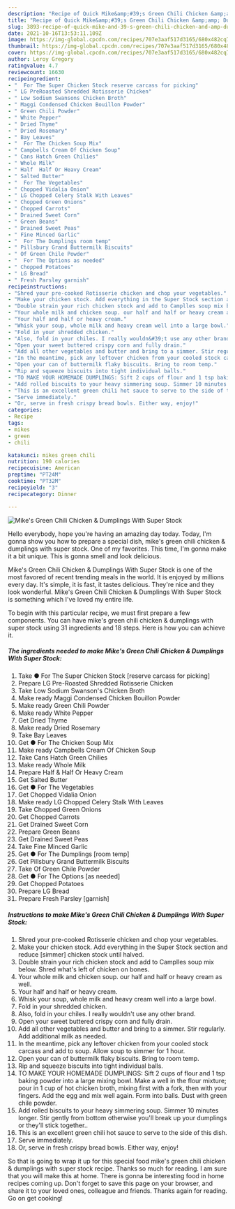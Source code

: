 ```yaml
---
description: "Recipe of Quick Mike&amp;#39;s Green Chili Chicken &amp;amp; Dumplings With Super Stock"
title: "Recipe of Quick Mike&amp;#39;s Green Chili Chicken &amp;amp; Dumplings With Super Stock"
slug: 3893-recipe-of-quick-mike-and-39-s-green-chili-chicken-and-amp-dumplings-with-super-stock
date: 2021-10-16T13:53:11.109Z
image: https://img-global.cpcdn.com/recipes/707e3aaf517d3165/680x482cq70/mikes-green-chili-chicken-dumplings-with-super-stock-recipe-main-photo.jpg
thumbnail: https://img-global.cpcdn.com/recipes/707e3aaf517d3165/680x482cq70/mikes-green-chili-chicken-dumplings-with-super-stock-recipe-main-photo.jpg
cover: https://img-global.cpcdn.com/recipes/707e3aaf517d3165/680x482cq70/mikes-green-chili-chicken-dumplings-with-super-stock-recipe-main-photo.jpg
author: Leroy Gregory
ratingvalue: 4.7
reviewcount: 16630
recipeingredient:
- "  For The Super Chicken Stock reserve carcass for picking"
- " LG PreRoasted Shredded Rotisserie Chicken"
- " Low Sodium Swansons Chicken Broth"
- " Maggi Condensed Chicken Bouillon Powder"
- " Green Chili Powder"
- " White Pepper"
- " Dried Thyme"
- " Dried Rosemary"
- " Bay Leaves"
- "  For The Chicken Soup Mix"
- " Campbells Cream Of Chicken Soup"
- " Cans Hatch Green Chilies"
- " Whole Milk"
- " Half  Half Or Heavy Cream"
- " Salted Butter"
- "  For The Vegetables"
- " Chopped Vidalia Onion"
- " LG Chopped Celery Stalk With Leaves"
- " Chopped Green Onions"
- " Chopped Carrots"
- " Drained Sweet Corn"
- " Green Beans"
- " Drained Sweet Peas"
- " Fine Minced Garlic"
- "  For The Dumplings room temp"
- " Pillsbury Grand Buttermilk Biscuits"
- " Of Green Chile Powder"
- "  For The Options as needed"
- " Chopped Potatoes"
- " LG Bread"
- " Fresh Parsley garnish"
recipeinstructions:
- "Shred your pre-cooked Rotisserie chicken and chop your vegetables."
- "Make your chicken stock. Add everything in the Super Stock section and reduce [simmer] chicken stock until halved."
- "Double strain your rich chicken stock and add to Camplles soup mix below. Shred what&#39;s left of chicken on bones."
- "Your whole milk and chicken soup. our half and half or heavy cream as well."
- "Your half and half or heavy cream."
- "Whisk your soup, whole milk and heavy cream well into a large bowl."
- "Fold in your shredded chicken."
- "Also, fold in your chiles. I really wouldn&#39;t use any other brand."
- "Open your sweet buttered crispy corn and fully drain."
- "Add all other vegetables and butter and bring to a simmer. Stir regularly. Add additional milk as needed."
- "In the meantime, pick any leftover chicken from your cooled stock carcass and add to soup. Allow soup to simmer for 1 hour."
- "Open your can of buttermilk flaky biscuits. Bring to room temp."
- "Rip and squeeze biscuits into tight individual balls."
- "TO MAKE YOUR HOMEMADE DUMPLINGS: Sift 2 cups of flour and 1 tsp baking powder into a large mixing bowl. Make a well in the flour mixture; pour in 1 cup of hot chicken broth, mixing first with a fork, then with your fingers. Add the egg and mix well again. Form into balls. Dust with green chile powder."
- "Add rolled biscuits to your heavy simmering soup. Simmer 10 minutes longer. Stir gently from bottom otherwise you&#39;ll break up your dumplings or they&#39;ll stick together.."
- "This is an excellent green chili hot sauce to serve to the side of this dish."
- "Serve immediately."
- "Or, serve in fresh crispy bread bowls. Either way, enjoy!"
categories:
- Recipe
tags:
- mikes
- green
- chili

katakunci: mikes green chili 
nutrition: 190 calories
recipecuisine: American
preptime: "PT24M"
cooktime: "PT32M"
recipeyield: "3"
recipecategory: Dinner

---
```



![Mike&#39;s Green Chili Chicken &amp; Dumplings With Super Stock](https://img-global.cpcdn.com/recipes/707e3aaf517d3165/680x482cq70/mikes-green-chili-chicken-dumplings-with-super-stock-recipe-main-photo.jpg)

Hello everybody, hope you're having an amazing day today. Today, I'm gonna show you how to prepare a special dish, mike&#39;s green chili chicken &amp; dumplings with super stock. One of my favorites. This time, I'm gonna make it a bit unique. This is gonna smell and look delicious.

Mike&#39;s Green Chili Chicken &amp; Dumplings With Super Stock is one of the most favored of recent trending meals in the world. It is enjoyed by millions every day. It's simple, it is fast, it tastes delicious. They're nice and they look wonderful. Mike&#39;s Green Chili Chicken &amp; Dumplings With Super Stock is something which I've loved my entire life.




To begin with this particular recipe, we must first prepare a few components. You can have mike&#39;s green chili chicken &amp; dumplings with super stock using 31 ingredients and 18 steps. Here is how you can achieve it.

<!--inarticleads1-->

##### The ingredients needed to make Mike&#39;s Green Chili Chicken &amp; Dumplings With Super Stock:

1. Take  ● For The Super Chicken Stock [reserve carcass for picking]
1. Prepare  LG Pre-Roasted Shredded Rotisserie Chicken
1. Take  Low Sodium Swanson&#39;s Chicken Broth
1. Make ready  Maggi Condensed Chicken Bouillon Powder
1. Make ready  Green Chili Powder
1. Make ready  White Pepper
1. Get  Dried Thyme
1. Make ready  Dried Rosemary
1. Take  Bay Leaves
1. Get  ● For The Chicken Soup Mix
1. Make ready  Campbells Cream Of Chicken Soup
1. Take  Cans Hatch Green Chilies
1. Make ready  Whole Milk
1. Prepare  Half &amp; Half Or Heavy Cream
1. Get  Salted Butter
1. Get  ● For The Vegetables
1. Get  Chopped Vidalia Onion
1. Make ready  LG Chopped Celery Stalk With Leaves
1. Take  Chopped Green Onions
1. Get  Chopped Carrots
1. Get  Drained Sweet Corn
1. Prepare  Green Beans
1. Get  Drained Sweet Peas
1. Take  Fine Minced Garlic
1. Get  ● For The Dumplings [room temp]
1. Get  Pillsbury Grand Buttermilk Biscuits
1. Take  Of Green Chile Powder
1. Get  ● For The Options [as needed]
1. Get  Chopped Potatoes
1. Prepare  LG Bread
1. Prepare  Fresh Parsley [garnish]




<!--inarticleads2-->

##### Instructions to make Mike&#39;s Green Chili Chicken &amp; Dumplings With Super Stock:

1. Shred your pre-cooked Rotisserie chicken and chop your vegetables.
1. Make your chicken stock. Add everything in the Super Stock section and reduce [simmer] chicken stock until halved.
1. Double strain your rich chicken stock and add to Camplles soup mix below. Shred what&#39;s left of chicken on bones.
1. Your whole milk and chicken soup. our half and half or heavy cream as well.
1. Your half and half or heavy cream.
1. Whisk your soup, whole milk and heavy cream well into a large bowl.
1. Fold in your shredded chicken.
1. Also, fold in your chiles. I really wouldn&#39;t use any other brand.
1. Open your sweet buttered crispy corn and fully drain.
1. Add all other vegetables and butter and bring to a simmer. Stir regularly. Add additional milk as needed.
1. In the meantime, pick any leftover chicken from your cooled stock carcass and add to soup. Allow soup to simmer for 1 hour.
1. Open your can of buttermilk flaky biscuits. Bring to room temp.
1. Rip and squeeze biscuits into tight individual balls.
1. TO MAKE YOUR HOMEMADE DUMPLINGS: Sift 2 cups of flour and 1 tsp baking powder into a large mixing bowl. Make a well in the flour mixture; pour in 1 cup of hot chicken broth, mixing first with a fork, then with your fingers. Add the egg and mix well again. Form into balls. Dust with green chile powder.
1. Add rolled biscuits to your heavy simmering soup. Simmer 10 minutes longer. Stir gently from bottom otherwise you&#39;ll break up your dumplings or they&#39;ll stick together..
1. This is an excellent green chili hot sauce to serve to the side of this dish.
1. Serve immediately.
1. Or, serve in fresh crispy bread bowls. Either way, enjoy!




So that is going to wrap it up for this special food mike&#39;s green chili chicken &amp; dumplings with super stock recipe. Thanks so much for reading. I am sure that you will make this at home. There is gonna be interesting food in home recipes coming up. Don't forget to save this page on your browser, and share it to your loved ones, colleague and friends. Thanks again for reading. Go on get cooking!
